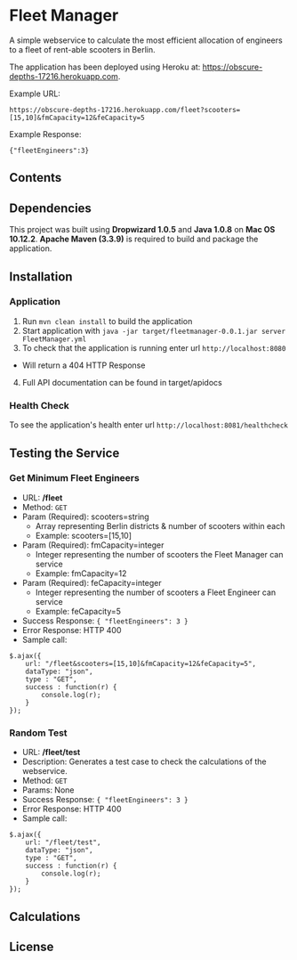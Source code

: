 # Fleet Manager

A simple webservice to calculate the most efficient allocation of engineers
to a fleet of rent-able scooters in Berlin.

The application has been deployed using Heroku at: https://obscure-depths-17216.herokuapp.com.

Example URL:
```
https://obscure-depths-17216.herokuapp.com/fleet?scooters=[15,10]&fmCapacity=12&feCapacity=5
```

Example Response:
```
{"fleetEngineers":3}
```

## Contents

## Dependencies
This project was built using **Dropwizard 1.0.5** and **Java 1.0.8** on
**Mac OS 10.12.2**. **Apache Maven (3.3.9)** is required to build and package
the application.

## Installation

### Application
1. Run `mvn clean install` to build the application
2. Start application with `java -jar target/fleetmanager-0.0.1.jar server FleetManager.yml`
3. To check that the application is running enter url `http://localhost:8080`
  * Will return a 404 HTTP Response
4. Full API documentation can be found in target/apidocs

### Health Check
To see the application's health enter url `http://localhost:8081/healthcheck`

## Testing the Service

### Get Minimum Fleet Engineers
* URL: **/fleet**
* Method: `GET`
* Param (Required): scooters=string
  * Array representing Berlin districts &amp; number of scooters within each
  * Example: scooters=[15,10]
* Param (Required): fmCapacity=integer
  * Integer representing the number of scooters the Fleet Manager can service
  * Example: fmCapacity=12
* Param (Required): feCapacity=integer
  * Integer representing the number of scooters a Fleet Engineer can service
  * Example: feCapacity=5
* Success Response: `{ "fleetEngineers": 3 }`
* Error Response: HTTP 400
* Sample call:
```
$.ajax({
    url: "/fleet&scooters=[15,10]&fmCapacity=12&feCapacity=5",
    dataType: "json",
    type : "GET",
    success : function(r) {
        console.log(r);
    }
});
```

### Random Test
* URL: **/fleet/test**
* Description: Generates a test case to check the calculations of the webservice.
* Method: `GET`
* Params: None
* Success Response: `{ "fleetEngineers": 3 }`
* Error Response: HTTP 400
* Sample call:
```
$.ajax({
    url: "/fleet/test",
    dataType: "json",
    type : "GET",
    success : function(r) {
        console.log(r);
    }
});
```

## Calculations

## License
